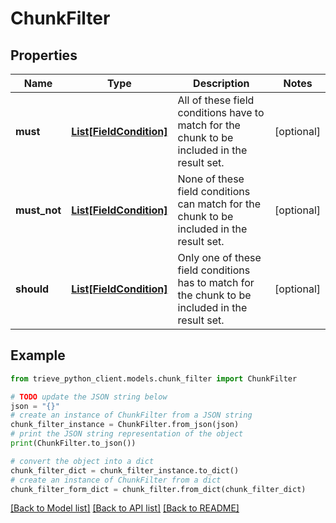 # ChunkFilter


## Properties

Name | Type | Description | Notes
------------ | ------------- | ------------- | -------------
**must** | [**List[FieldCondition]**](FieldCondition.md) | All of these field conditions have to match for the chunk to be included in the result set. | [optional] 
**must_not** | [**List[FieldCondition]**](FieldCondition.md) | None of these field conditions can match for the chunk to be included in the result set. | [optional] 
**should** | [**List[FieldCondition]**](FieldCondition.md) | Only one of these field conditions has to match for the chunk to be included in the result set. | [optional] 

## Example

```python
from trieve_python_client.models.chunk_filter import ChunkFilter

# TODO update the JSON string below
json = "{}"
# create an instance of ChunkFilter from a JSON string
chunk_filter_instance = ChunkFilter.from_json(json)
# print the JSON string representation of the object
print(ChunkFilter.to_json())

# convert the object into a dict
chunk_filter_dict = chunk_filter_instance.to_dict()
# create an instance of ChunkFilter from a dict
chunk_filter_form_dict = chunk_filter.from_dict(chunk_filter_dict)
```
[[Back to Model list]](../README.md#documentation-for-models) [[Back to API list]](../README.md#documentation-for-api-endpoints) [[Back to README]](../README.md)


